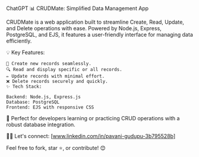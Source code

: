 ChatGPT
📊 CRUDMate: Simplified Data Management App

CRUDMate is a web application built to streamline Create, Read, Update, and Delete operations with ease. Powered by Node.js, Express, PostgreSQL, and EJS, it features a user-friendly interface for managing data efficiently.

💡 Key Features:

    📝 Create new records seamlessly.
    🔍 Read and display specific or all records.
    ✏️ Update records with minimal effort.
    ❌ Delete records securely and quickly.
    ✨ Tech Stack:

    Backend: Node.js, Express.js
    Database: PostgreSQL
    Frontend: EJS with responsive CSS
  
🚀 Perfect for developers learning or practicing CRUD operations with a robust database integration.

🔗🌟 Let's connect: [www.linkedin.com/in/pavani-gudupu-3b795528b]

Feel free to fork, star ⭐, or contribute! 😊






